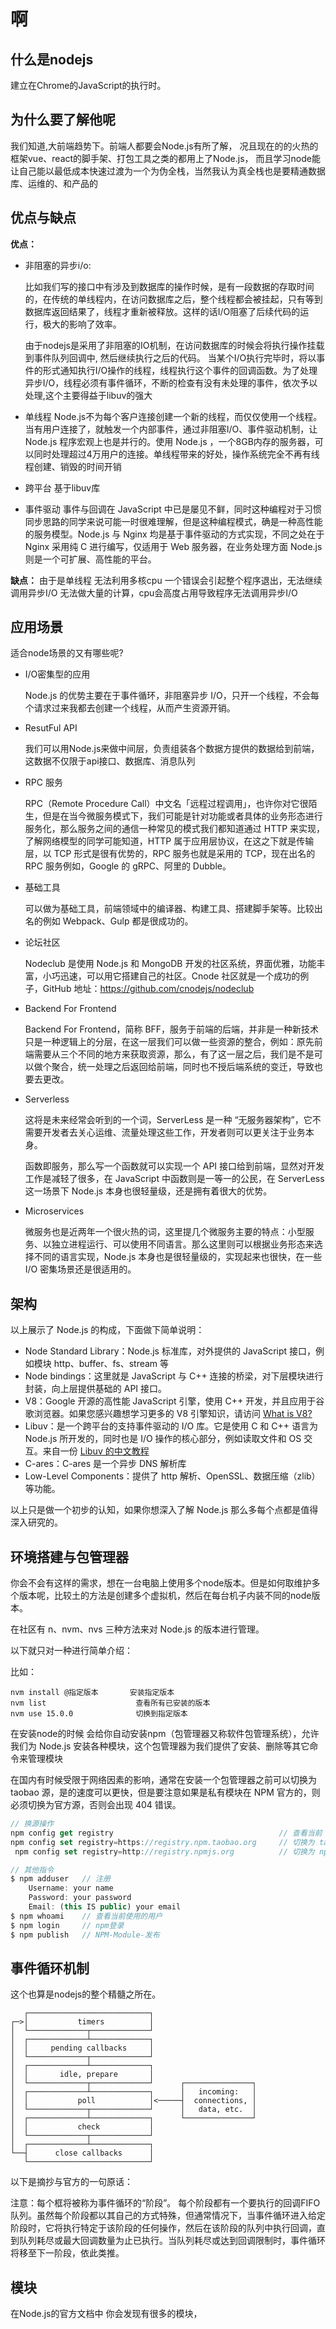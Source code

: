 # 啊

## 什么是nodejs

建立在Chrome的JavaScript的执行时。

## 为什么要了解他呢

我们知道,大前端趋势下。前端人都要会Node.js有所了解，
况且现在的的火热的框架vue、react的脚手架、打包工具之类的都用上了Node.js，
而且学习node能让自己能以最低成本快速过渡为一个为伪全栈，当然我认为真全栈也是要精通数据库、运维的、和产品的

## 优点与缺点

**优点：**

- 非阻塞的异步i/o:

  ​    比如我们写的接口中有涉及到数据库的操作时候，是有一段数据的存取时间的，在传统的单线程内，在访问数据库之后，整个线程都会被挂起，只有等到数据库返回结果了，线程才重新被释放。这样的话I/O阻塞了后续代码的运行，极大的影响了效率。

  由于nodejs是采用了非阻塞的IO机制，在访问数据库的时候会将执行操作挂载到事件队列回调中, 然后继续执行之后的代码。
  当某个I/O执行完毕时，将以事件的形式通知执行I/O操作的线程，线程执行这个事件的回调函数。为了处理异步I/O，线程必须有事件循环，不断的检查有没有未处理的事件，依次予以处理,这个主要得益于libuv的强大

- 单线程
      Node.js不为每个客户连接创建一个新的线程，而仅仅使用一个线程。当有用户连接了，就触发一个内部事件，通过非阻塞I/O、事件驱动机制，让 Node.js 程序宏观上也是并行的。使用 Node.js ，一个8GB内存的服务器，可以同时处理超过4万用户的连接。单线程带来的好处，操作系统完全不再有线程创建、销毁的时间开销

- 跨平台
      基于libuv库 

- 事件驱动
       事件与回调在 JavaScript 中已是屡见不鲜，同时这种编程对于习惯同步思路的同学来说可能一时很难理解，但是这种编程模式，确是一种高性能的服务模型。Node.js 与 Nginx 均是基于事件驱动的方式实现，不同之处在于 Nginx 采用纯 C 进行编写，仅适用于 Web 服务器，在业务处理方面 Node.js 则是一个可扩展、高性能的平台。

**缺点：**
    由于是单线程 无法利用多核cpu
    一个错误会引起整个程序退出，无法继续调用异步I/O
    无法做大量的计算，cpu会高度占用导致程序无法调用异步I/O

## 应用场景

适合node场景的又有哪些呢?

-   I/O密集型的应用

    Node.js 的优势主要在于事件循环，非阻塞异步 I/O，只开一个线程，不会每个请求过来我都去创建一个线程，从而产生资源开销。

-   ResutFul API

    我们可以用Node.js来做中间层，负责组装各个数据方提供的数据给到前端，这数据不仅限于api接口、数据库、消息队列

-   RPC 服务

    RPC（Remote Procedure Call）中文名「远程过程调用」，也许你对它很陌生，但是在当今微服务模式下，我们可能是针对功能或者具体的业务形态进行服务化，那么服务之间的通信一种常见的模式我们都知道通过 HTTP 来实现，了解网络模型的同学可能知道，HTTP 属于应用层协议，在这之下就是传输层，以 TCP 形式是很有优势的，RPC 服务也就是采用的 TCP，现在出名的 RPC 服务例如，Google 的 gRPC、阿里的 Dubble。
    
-   基础工具

    可以做为基础工具，前端领域中的编译器、构建工具、搭建脚手架等。比较出名的例如 Webpack、Gulp 都是很成功的。

-   论坛社区

    Nodeclub 是使用 Node.js 和 MongoDB 开发的社区系统，界面优雅，功能丰富，小巧迅速，可以用它搭建自己的社区。Cnode 社区就是一个成功的例子，GitHub 地址：https://github.com/cnodejs/nodeclub

-   Backend For Frontend

    Backend For Frontend，简称 BFF，服务于前端的后端，并非是一种新技术只是一种逻辑上的分层，在这一层我们可以做一些资源的整合，例如：原先前端需要从三个不同的地方来获取资源，那么，有了这一层之后，我们是不是可以做个聚合，统一处理之后返回给前端，同时也不授后端系统的变迁，导致也要去更改。

-   Serverless

    这将是未来经常会听到的一个词，ServerLess 是一种 “无服务器架构”，它不需要开发者去关心运维、流量处理这些工作，开发者则可以更关注于业务本身。

    函数即服务，那么写一个函数就可以实现一个 API 接口给到前端，显然对开发工作是减轻了很多，在 JavaScript 中函数则是一等一的公民，在 ServerLess 这一场景下 Node.js 本身也很轻量级，还是拥有着很大的优势。

-   Microservices

    微服务也是近两年一个很火热的词，这里提几个微服务主要的特点：小型服务、以独立进程运行、可以使用不同语言。那么这里则可以根据业务形态来选择不同的语言实现，Node.js 本身也是很轻量级的，实现起来也很快，在一些 I/O 密集场景还是很适用的。

## 架构

 以上展示了 Node.js 的构成，下面做下简单说明： 

- Node Standard Library：Node.js 标准库，对外提供的 JavaScript 接口，例如模块 http、buffer、fs、stream 等
- Node bindings：这里就是 JavaScript 与 C++ 连接的桥梁，对下层模块进行封装，向上层提供基础的 API 接口。
- V8：Google 开源的高性能 JavaScript 引擎，使用 C++ 开发，并且应用于谷歌浏览器。如果您感兴趣想学习更多的 V8 引擎知识，请访问 [What is V8?](https://v8.dev/)
- Libuv：是一个跨平台的支持事件驱动的 I/O 库。它是使用 C 和 C++ 语言为 Node.js 所开发的，同时也是 I/O 操作的核心部分，例如读取文件和 OS 交互。来自一份 [Libuv 的中文教程](https://github.com/luohaha/Chinese-uvbook)
- C-ares：C-ares 是一个异步 DNS 解析库
- Low-Level Components：提供了 http 解析、OpenSSL、数据压缩（zlib）等功能。

 以上只是做一个初步的认知，如果你想深入了解 Node.js 那么多每个点都是值得深入研究的。 


## 环境搭建与包管理器

你会不会有这样的需求，想在一台电脑上使用多个node版本。但是如何取维护多个版本呢，比较土的方法是创建多个虚拟机，然后在每台机子内装不同的node版本。

在社区有 n、nvm、nvs 三种方法来对 Node.js 的版本进行管理。

以下就只对一种进行简单介绍：

比如：

```shell
nvm install @指定版本       安装指定版本
nvm list                    查看所有已安装的版本
nvm use 15.0.0              切换到指定版本

```

在安装node的时候  会给你自动安装npm（包管理器又称软件包管理系统），允许我们为 Node.js 安装各种模块，这个包管理器为我们提供了安装、删除等其它命令来管理模块

在国内有时候受限于网络因素的影响，通常在安装一个包管理器之前可以切换为 taobao 源，是的速度可以更快，但是要注意如果是私有模块在 NPM 官方的，则必须切换为官方源，否则会出现 404 错误。

```js
// 换源操作
npm config get registry                                     // 查看当前 npm 源
npm config set registry=https://registry.npm.taobao.org     // 切换为 taobao 源
 npm config set registry=http://registry.npmjs.org          // 切换为 npm 官方源
```


```js
// 其他指令
$ npm adduser   // 注册
    Username: your name
    Password: your password
    Email: (this IS public) your email
$ npm whoami    // 查看当前使用的用户
$ npm login     // npm登录
$ npm publish   // NPM-Module-发布
```

## 事件循环机制

这个也算是nodejs的整个精髓之所在。

```shell
   ┌───────────────────────────┐
┌─>│           timers          │
│  └─────────────┬─────────────┘
│  ┌─────────────┴─────────────┐
│  │     pending callbacks     │
│  └─────────────┬─────────────┘
│  ┌─────────────┴─────────────┐
│  │       idle, prepare       │
│  └─────────────┬─────────────┘      ┌───────────────┐
│  ┌─────────────┴─────────────┐      │   incoming:   │
│  │           poll            │<─────┤  connections, │
│  └─────────────┬─────────────┘      │   data, etc.  │
│  ┌─────────────┴─────────────┐      └───────────────┘
│  │           check           │
│  └─────────────┬─────────────┘
│  ┌─────────────┴─────────────┐
└──┤      close callbacks      │
   └───────────────────────────┘
```

以下是摘抄与官方的一句原话：

注意：每个框将被称为事件循环的“阶段”。
每个阶段都有一个要执行的回调FIFO队列。虽然每个阶段都以其自己的方式特殊，但通常情况下，当事件循环进入给定阶段时，它将执行特定于该阶段的任何操作，然后在该阶段的队列中执行回调，直到队列耗尽或最大回调数量为止已执行。当队列耗尽或达到回调限制时，事件循环将移至下一阶段，依此类推。

## 模块

在Node.js的官方文档中 你会发现有很多的模块，


